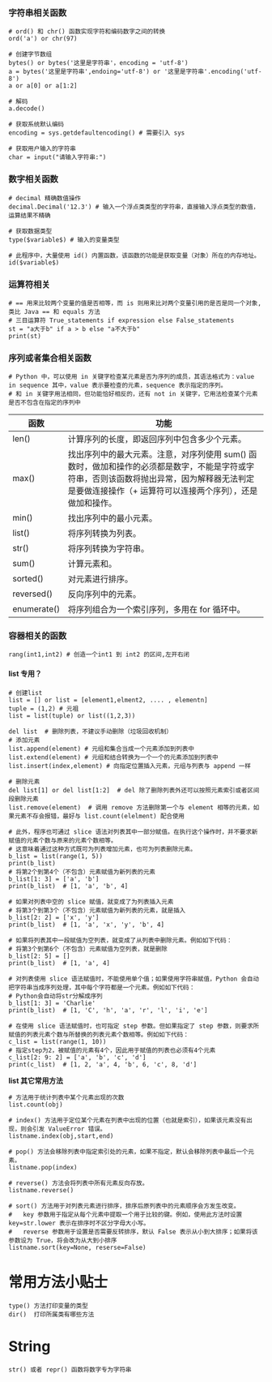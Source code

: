 ### 字符串相关函数

    # ord() 和 chr() 函数实现字符和编码数字之间的转换
    ord('a') or chr(97)
    
    # 创建字节数组
    bytes() or bytes('这里是字符串'，encoding = 'utf-8')
    a = bytes('这里是字符串',endoing='utf-8') or '这里是字符串'.encoding('utf-8')
    a or a[0] or a[1:2]
    
    # 解码
    a.decode()
    
    # 获取系统默认编码
    encoding = sys.getdefaultencoding() # 需要引入 sys
    
    # 获取用户输入的字符串
    char = input("请输入字符串:")
    
### 数字相关函数

    # decimal 精确数值操作
    decimal.Decimal('12.3') # 输入一个浮点类类型的字符串，直接输入浮点类型的数值，运算结果不精确
    
    # 获取数据类型
    type($variable$) # 输入的变量类型
    
    # 此程序中，大量使用 id() 内置函数，该函数的功能是获取变量（对象）所在的内存地址。
    id($variable$)

### 运算符相关

    # == 用来比较两个变量的值是否相等，而 is 则用来比对两个变量引用的是否是同一个对象,类比 Java == 和 equals 方法
    # 三目运算符 True_statements if expression else False_statements
    st = "a大于b" if a > b else "a不大于b"
    print(st)
    
### 序列或者集合相关函数

    # Python 中，可以使用 in 关键字检查某元素是否为序列的成员，其语法格式为：value in sequence 其中，value 表示要检查的元素，sequence 表示指定的序列。
    # 和 in 关键字用法相同，但功能恰好相反的，还有 not in 关键字，它用法检查某个元素是否不包含在指定的序列中
    
|  函数   | 功能  |
|  ----  | ----  |
| len()  | 计算序列的长度，即返回序列中包含多少个元素。 |
| max()  | 找出序列中的最大元素。注意，对序列使用 sum() 函数时，做加和操作的必须都是数字，不能是字符或字符串，否则该函数将抛出异常，因为解释器无法判定是要做连接操作（+ 运算符可以连接两个序列），还是做加和操作。 |
| min()  | 找出序列中的最小元素。|
| list()  | 将序列转换为列表。 |
| str()  | 将序列转换为字符串。 |
| sum()  |  计算元素和。|
| sorted()  |  对元素进行排序。|
| reversed()  |	反向序列中的元素。  |
| enumerate()  | 将序列组合为一个索引序列，多用在 for 循环中。 |

### 容器相关的函数

    rang(int1,int2) # 创造一个int1 到 int2 的区间,左开右闭
    
#### list 专用？

    # 创建list
    list = [] or list = [element1,elment2, .... , elementn]
    tuple = (1,2) # 元祖 
    list = list(tuple) or list((1,2,3))
    
    del list  # 删除列表，不建议手动删除（垃圾回收机制）
    # 添加元素
    list.append(element) # 元组和集合当成一个元素添加到列表中
    list.extend(element) # 元组和结合转换为一个一个的元素添加到列表中
    list.insert(index,element) # 向指定位置插入元素，元组与列表与 append 一样
    
    # 删除元素
    del list[1] or del list[1:2]  # del 除了删除列表外还可以按照元素索引或者区间段删除元素
    list.remove(element)  # 调用 remove 方法删除第一个与 element 相等的元素，如果元素不存会报错，最好与 list.count(elelment) 配合使用
    
    # 此外，程序也可通过 slice 语法对列表其中一部分赋值。在执行这个操作时，并不要求新赋值的元素个数与原来的元素个数相等。
    # 这意味着通过这种方式既可为列表增加元素，也可为列表删除元素。
    b_list = list(range(1, 5))
    print(b_list)
    # 将第2个到第4个（不包含）元素赋值为新列表的元素
    b_list[1: 3] = ['a', 'b']
    print(b_list)  # [1, 'a', 'b', 4]
    
    # 如果对列表中空的 slice 赋值，就变成了为列表插入元素
    # 将第3个到第3个（不包含）元素赋值为新列表的元素，就是插入
    b_list[2: 2] = ['x', 'y']
    print(b_list)  # [1, 'a', 'x', 'y', 'b', 4]
    
    # 如果将列表其中一段赋值为空列表，就变成了从列表中删除元素。例如如下代码：
    # 将第3个到第6个（不包含）元素赋值为空列表，就是删除
    b_list[2: 5] = []
    print(b_list)  # [1, 'a', 4]
    
    # 对列表使用 slice 语法赋值时，不能使用单个值；如果使用字符串赋值，Python 会自动把字符串当成序列处理，其中每个字符都是一个元素。例如如下代码：
    # Python会自动将str分解成序列
    b_list[1: 3] = 'Charlie'
    print(b_list)  # [1, 'C', 'h', 'a', 'r', 'l', 'i', 'e']
    
    # 在使用 slice 语法赋值时，也可指定 step 参数。但如果指定了 step 参数，则要求所赋值的列表元素个数与所替换的列表元素个数相等。例如如下代码：
    c_list = list(range(1, 10))
    # 指定step为2，被赋值的元素有4个，因此用于赋值的列表也必须有4个元素
    c_list[2: 9: 2] = ['a', 'b', 'c', 'd']
    print(c_list)  # [1, 2, 'a', 4, 'b', 6, 'c', 8, 'd']
    
**list 其它常用方法**

    # 方法用于统计列表中某个元素出现的次数
    list.count(obj)
    
    # index() 方法用于定位某个元素在列表中出现的位置（也就是索引），如果该元素没有出现，则会引发 ValueError 错误。
    listname.index(obj,start,end)
    
    # pop() 方法会移除列表中指定索引处的元素，如果不指定，默认会移除列表中最后一个元素。
    listname.pop(index)

    # reverse() 方法会将列表中所有元素反向存放。
    listname.reverse()
    
    # sort() 方法用于对列表元素进行排序，排序后原列表中的元素顺序会方发生改变。
    #   key 参数用于指定从每个元素中提取一个用于比较的键。例如，使用此方法时设置 key=str.lower 表示在排序时不区分字母大小写。
    #   reverse 参数用于设置是否需要反转排序，默认 False 表示从小到大排序；如果将该参数设为 True，将会改为从大到小排序
    listname.sort(key=None, reserse=False)
    
# 常用方法小贴士

    type() 方法打印变量的类型
    dir()  打印所属类有哪些方法
# String

    str() 或者 repr() 函数将数字专为字符串    
   